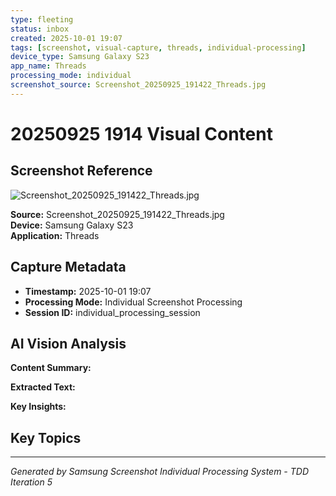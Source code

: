 ```yaml
---
type: fleeting
status: inbox
created: 2025-10-01 19:07
tags: [screenshot, visual-capture, threads, individual-processing]
device_type: Samsung Galaxy S23
app_name: Threads
processing_mode: individual
screenshot_source: Screenshot_20250925_191422_Threads.jpg
---
```


# 20250925 1914 Visual Content
## Screenshot Reference

![Screenshot_20250925_191422_Threads.jpg](/Users/thaddius/Library/CloudStorage/OneDrive-Personal/backlog/Pictures/Screenshots/Screenshot_20250925_191422_Threads.jpg)

**Source:** Screenshot_20250925_191422_Threads.jpg  
**Device:** Samsung Galaxy S23  
**Application:** Threads  

## Capture Metadata

- **Timestamp:** 2025-10-01 19:07
- **Processing Mode:** Individual Screenshot Processing
- **Session ID:** individual_processing_session

## AI Vision Analysis

**Content Summary:**  


**Extracted Text:**  


**Key Insights:**  


## Key Topics



---

*Generated by Samsung Screenshot Individual Processing System - TDD Iteration 5*
